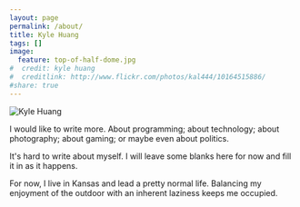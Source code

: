 ```yaml
---
layout: page
permalink: /about/
title: Kyle Huang
tags: []
image:
  feature: top-of-half-dome.jpg
#  credit: kyle huang
#  creditlink: http://www.flickr.com/photos/kal444/10164515886/
#share: true
---
```


<img class="pull-right" src="{{site.url}}/images/avatar.jpg" alt="Kyle Huang" />

I would like to write more. About programming; about technology; about photography; about gaming; or maybe even about politics.

It's hard to write about myself. I will leave some blanks here for now and fill it in as it happens.

For now, I live in Kansas and lead a pretty normal life. Balancing my enjoyment of the outdoor with an inherent laziness keeps me occupied.

